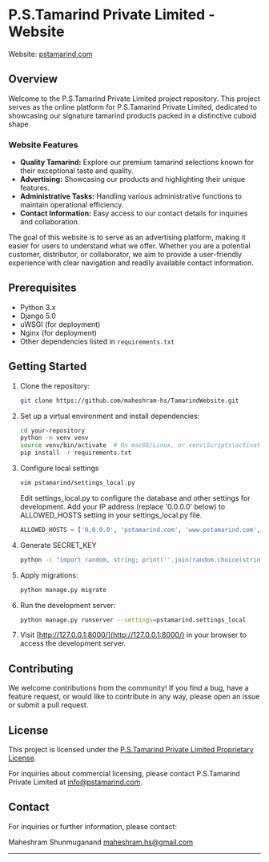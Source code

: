 # P.S.Tamarind Private Limited - Website

Website: [pstamarind.com](https://pstamarind.com)

## Overview

Welcome to the P.S.Tamarind Private Limited project repository. This project serves as the online platform for P.S.Tamarind Private Limited, dedicated to showcasing our signature tamarind products packed in a distinctive cuboid shape. 

### Website Features

- **Quality Tamarind:** Explore our premium tamarind selections known for their exceptional taste and quality.
- **Advertising:** Showcasing our products and highlighting their unique features.
- **Administrative Tasks:** Handling various administrative functions to maintain operational efficiency.
- **Contact Information:** Easy access to our contact details for inquiries and collaboration.

The goal of this website is to serve as an advertising platform, making it easier for users to understand what we offer. Whether you are a potential customer, distributor, or collaborator, we aim to provide a user-friendly experience with clear navigation and readily available contact information.

## Prerequisites

- Python 3.x
- Django 5.0
- uWSGI (for deployment)
- Nginx (for deployment)
- Other dependencies listed in `requirements.txt`

## Getting Started

1. Clone the repository:

    ```bash
    git clone https://github.com/maheshram-hs/TamarindWebsite.git
    ```

2. Set up a virtual environment and install dependencies:

    ```bash
    cd your-repository
    python -m venv venv
    source venv/bin/activate  # On macOS/Linux, or venv\Scripts\activate on Windows
    pip install -r requirements.txt
    ```
3. Configure local settings
   
    ```bash
    vim pstamarind/settings_local.py
    ```
    Edit settings_local.py to configure the database and other settings for development. Add your IP address (replace '0.0.0.0' below) to ALLOWED_HOSTS setting in your settings_local.py file.
   ```py
   ALLOWED_HOSTS = ['0.0.0.0', 'pstamarind.com', 'www.pstamarind.com', 'localhost']
   ```
   
5. Generate SECRET_KEY

   ```bash
   python -c "import random, string; print(''.join(random.choice(string.ascii_letters + string.digits + string.punctuation) for i in range(50)))" | cat > secret_key.txt
    ```

6. Apply migrations:

    ```bash
    python manage.py migrate
    ```

7. Run the development server:

    ```bash
    python manage.py runserver --settings=pstamarind.settings_local
    ```

8. Visit [http://127.0.0.1:8000/](http://127.0.0.1:8000/) in your browser to access the development server.

## Contributing

We welcome contributions from the community! If you find a bug, have a feature request, or would like to contribute in any way, please open an issue or submit a pull request.

## License

This project is licensed under the [P.S.Tamarind Private Limited Proprietary License](LICENSE).

For inquiries about commercial licensing, please contact P.S.Tamarind Private Limited at info@pstamarind.com.

## Contact

For inquiries or further information, please contact:

Maheshram Shunmuganand
maheshram.hs@gmail.com

---
